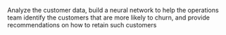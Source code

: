 Analyze the customer data, build a neural network to help the operations team identify the customers that are more likely to churn, and provide recommendations on how to retain such customers
